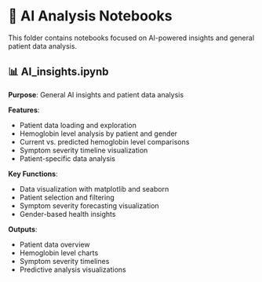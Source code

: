 # 🤖 AI Analysis Notebooks

This folder contains notebooks focused on AI-powered insights and general patient data analysis.

## 📊 AI_insights.ipynb

**Purpose**: General AI insights and patient data analysis

**Features**:
- Patient data loading and exploration
- Hemoglobin level analysis by patient and gender
- Current vs. predicted hemoglobin level comparisons
- Symptom severity timeline visualization
- Patient-specific data analysis

**Key Functions**:
- Data visualization with matplotlib and seaborn
- Patient selection and filtering
- Symptom severity forecasting visualization
- Gender-based health insights

**Outputs**:
- Patient data overview
- Hemoglobin level charts
- Symptom severity timelines
- Predictive analysis visualizations
